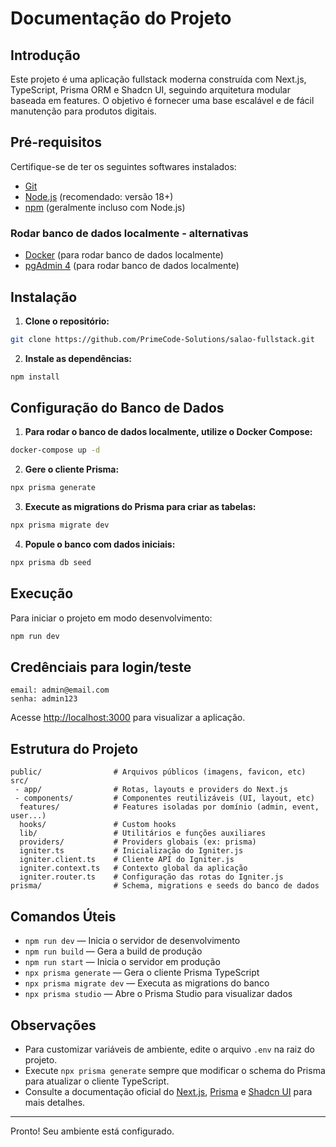 # Documentação do Projeto
## Introdução
Este projeto é uma aplicação fullstack moderna construída com Next.js, TypeScript, Prisma ORM e Shadcn UI, seguindo arquitetura modular baseada em features. O objetivo é fornecer uma base escalável e de fácil manutenção para produtos digitais.

## Pré-requisitos
Certifique-se de ter os seguintes softwares instalados:
- [Git](https://git-scm.com/)
- [Node.js](https://nodejs.org/) (recomendado: versão 18+)
- [npm](https://www.npmjs.com/) (geralmente incluso com Node.js)

### Rodar banco de dados localmente - alternativas
- [Docker](https://www.docker.com/) (para rodar banco de dados localmente)
- [pgAdmin 4](https://www.pgadmin.org/download/pgadmin-4-windows/) (para rodar banco de dados localmente)

## Instalação
1. **Clone o repositório:**
```bash
git clone https://github.com/PrimeCode-Solutions/salao-fullstack.git
```

2. **Instale as dependências:**
```bash
npm install
```

## Configuração do Banco de Dados
1. **Para rodar o banco de dados localmente, utilize o Docker Compose:**
```bash
docker-compose up -d
```

2. **Gere o cliente Prisma:**
```bash
npx prisma generate
```

3. **Execute as migrations do Prisma para criar as tabelas:**
```bash
npx prisma migrate dev
```

4. **Popule o banco com dados iniciais:**
```bash
npx prisma db seed
```

## Execução
Para iniciar o projeto em modo desenvolvimento:
```bash
npm run dev
```

## Credênciais para login/teste
```
email: admin@email.com
senha: admin123
```

Acesse [http://localhost:3000](http://localhost:3000) para visualizar a aplicação.

## Estrutura do Projeto
```
public/                # Arquivos públicos (imagens, favicon, etc)
src/
 - app/                # Rotas, layouts e providers do Next.js
 - components/         # Componentes reutilizáveis (UI, layout, etc)
  features/            # Features isoladas por domínio (admin, event, user...)
  hooks/               # Custom hooks
  lib/                 # Utilitários e funções auxiliares
  providers/           # Providers globais (ex: prisma)
  igniter.ts           # Inicialização do Igniter.js
  igniter.client.ts    # Cliente API do Igniter.js
  igniter.context.ts   # Contexto global da aplicação
  igniter.router.ts    # Configuração das rotas do Igniter.js
prisma/                # Schema, migrations e seeds do banco de dados
```

## Comandos Úteis
- `npm run dev` — Inicia o servidor de desenvolvimento
- `npm run build` — Gera a build de produção
- `npm run start` — Inicia o servidor em produção
- `npx prisma generate` — Gera o cliente Prisma TypeScript
- `npx prisma migrate dev` — Executa as migrations do banco
- `npx prisma studio` — Abre o Prisma Studio para visualizar dados

## Observações
- Para customizar variáveis de ambiente, edite o arquivo `.env` na raiz do projeto.
- Execute `npx prisma generate` sempre que modificar o schema do Prisma para atualizar o cliente TypeScript.
- Consulte a documentação oficial do [Next.js](https://nextjs.org/docs), [Prisma](https://www.prisma.io/docs/) e [Shadcn UI](https://ui.shadcn.com/docs) para mais detalhes.

---
Pronto! Seu ambiente está configurado.
